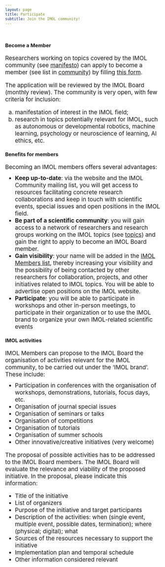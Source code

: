 ```yaml
---
layout: page
title: Participate
subtitle: Join the IMOL community!
---
```


<br>
<h3 style='margin-bottom: 15pt;'>Become a Member</h3>

<div style="font-size: 14pt; margin-bottom: 10pt">
Researchers working on topics covered by the IMOL community (see <a href="../manifesto">manifesto</a>) can apply to become a member (see list in 
<a href="../community">community</a>) by filling <a href="https://forms.gle/mfLnYzYPvzsBV1cb7" target="_blank"> this form</a>. 
</div>

<div style="font-size: 14pt; margin-bottom: 10pt">

The application will be reviewed by the IMOL Board (monthly review). The community is very open, with few criteria for inclusion: 
<ol type="a" style="margin-top: 10pt">
<li>manifestation of interest in the IMOL field;</li>
<li>research in topics potentially relevant for IMOL, such as autonomous or developmental robotics, machine learning, psychology or neuroscience of learning, AI ethics, etc.</li>
</ol>
</div>

<h3 style='margin-bottom: 15pt;'>Benefits for members</h3>

<div style="font-size: 14pt; margin-bottom: 10pt">
Becoming an IMOL members offers several advantages: 
<ul style="margin-top: 10pt">
<li><b>Keep up-to-date</b>: via the website and the IMOL Community mailing list, you will get access to resources facilitating concrete research collaborations and keep in touch 
with scientific events, special issues and open positions in the IMOL field. </li>
<li><b>Be part of a scientific community</b>: you will gain access to a network of researchers and research groups working on the IMOL topics (see <a href="..
/manifesto">topics</a>) and gain the right to apply to become an IMOL Board member. </li>
<li><b>Gain visibility</b>: your name will be added in the <a href="../community">IMOL Members list</a>, thereby increasing your visibility and the possibility of being 
contacted by other researchers for collaboration, projects, and other initiatives related to IMOL topics. You will be able to advertise open positions on the IMOL website.</li>
<li><b>Participate</b>: you will be able to participate in workshops and other in-person meetings, to participate in their organization or to use the IMOL brand to organize 
your own IMOL-related scientific events</li>
</ul>
</div>


<h3 style='margin-bottom: 15pt;'>IMOL activities</h3>

<div style="font-size: 14pt; margin-bottom: 10pt">
IMOL Members can propose to the IMOL Board the organisation of activities relevant for the IMOL community, to be carried out under the ‘IMOL brand’. These include: 

<ul style="margin-top: 10pt">
<li>Participation in conferences with the organisation of workshops, demonstrations, tutorials, focus days, etc.</li>
<li>Organisation of journal special issues</li>
<li>Organisation of seminars or talks</li>
<li>Organisation of competitions</li>
<li>Organisation of tutorials</li>
<li>Organisation of summer schools</li>
<li>Other innovative/creative initiatives (very welcome)</li>
</ul>
</div>

<div style="font-size: 14pt; margin-bottom: 10pt">

The proposal of possible activities has to be addressed to the IMOL Board members.
The IMOL Board will evaluate the relevance and viability of the proposed initiative.
In the proposal, please indicate this information:
<ul style="margin-top: 10pt">
<li>Title of the initiative</li>
<li>List of organizers</li>
<li>Purpose of the initiative and target participants</li>
<li>Description of the activities: when (single event, multiple event, possible dates, termination); where (physical; digital); what</li>
<li>Sources of the resources necessary to support the initiative</li>
<li>Implementation plan and temporal schedule</li>
<li>Other information considered relevant</li>
</ul>
</div>